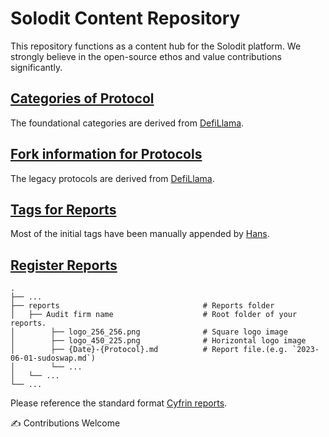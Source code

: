 # Solodit Content Repository
This repository functions as a content hub for the Solodit platform.
We strongly believe in the open-source ethos and value contributions significantly.

## [Categories of Protocol](./protocol_categories.md)
The foundational categories are derived from [DefiLlama](https://defillama.com/categories).

## [Fork information for Protocols](./forked_protocols.md)
The legacy protocols are derived from [DefiLlama](https://defillama.com/forks).

## [Tags for Reports](./report_tags.md)
Most of the initial tags have been manually appended by [Hans](https://github.com/hans-cyfrin).

## [Register Reports](./reports)
    .
    ├── ...
    ├── reports                                # Reports folder
    │   ├── Audit firm name                    # Root folder of your reports.
    │        ├── logo_256_256.png              # Square logo image
    │        ├── logo_450_225.png              # Horizontal logo image
    │        ├── {Date}-{Protocol}.md          # Report file.(e.g. `2023-06-01-sudoswap.md`)
    │        └── ...
    │   └── ...
    └── ...

Please reference the standard format [Cyfrin reports](./reports/Cyfrin).

✍️ Contributions Welcome
